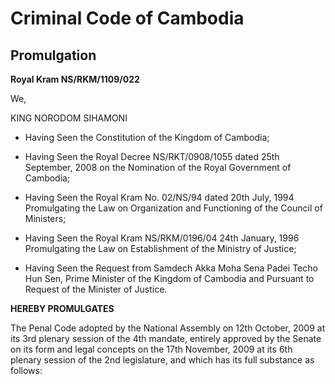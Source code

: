 # Criminal Code of Cambodia

## Promulgation

**Royal Kram NS/RKM/1109/022**

We,

KING NORODOM SIHAMONI

- Having Seen the Constitution of the Kingdom of Cambodia;

- Having Seen the Royal Decree NS/RKT/0908/1055 dated 25th September, 2008 on the Nomination of the Royal Government of Cambodia;

- Having Seen the Royal Kram No. 02/NS/94 dated 20th July, 1994 Promulgating the Law on Organization and Functioning of the Council of Ministers;

- Having Seen the Royal Kram NS/RKM/0196/04 24th January, 1996 Promulgating the Law on Establishment of the Ministry of Justice;

- Having Seen the Request from Samdech Akka Moha Sena Padei Techo Hun Sen, Prime Minister of the Kingdom of Cambodia and Pursuant to Request of the Minister of Justice.

**HEREBY PROMULGATES**

The Penal Code adopted by the National Assembly on 12th October, 2009 at its 3rd plenary session of the 4th mandate, entirely approved by the Senate on its form and legal concepts on the 17th November, 2009 at its 6th plenary session of the 2nd legislature, and which has its full substance as follows: